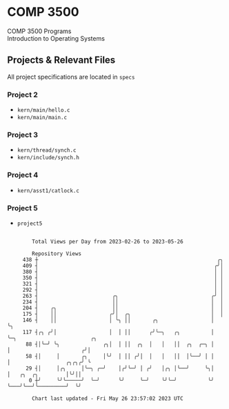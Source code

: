 # COMP 3500
COMP 3500 Programs  
Introduction to Operating Systems  
## Projects & Relevant Files
All project specifications are located in `specs`
### Project 2
- `kern/main/hello.c`
- `kern/main/main.c`
### Project 3
- `kern/thread/synch.c`
- `kern/include/synch.h`
### Project 4
- `kern/asst1/catlock.c`
### Project 5
- `project5`

```

        Total Views per Day from 2023-02-26 to 2023-05-26

        Repository Views
     438 ┼                                                          ╭╮
     409 ┤                                                         ╭╯│
     380 ┤                                                         │ │
     350 ┤                                                         │ │
     321 ┤                                                         │ │
     292 ┤                                                         │ │
     263 ┤                        ╭╮                              ╭╯ │
     234 ┤                        ││                              │  │
     204 ┤    ╭╮                  ││                              │  │
     175 ┤    ││                 ╭╯│  ╭╮                          │  │
     146 ┤    ││                 │ ╰╮ ││       ╭╮                 │  ╰╮
     117 ┤╭╮ ╭╯│                 │  │ ││      ╭╯╰─╮   ╭╮          │   ╰─╮                        ╭╮
      88 ┤│╰─╯ ╰╮              ╭╮│  │ ││  ╭╮  │   │   ││  ╭╮  ╭─╮ │     │                       ╭╯│
      58 ┤│     │       ╭╮     │╰╯  │ ││ ╭╯│  │   │   ││  │╰──╯ │ │     │                  ╭╮╭╮╭╯ ╰
      29 ┤│     │╭╮     │╰─╮ ╭─╯    │╭╯╰─╯ │ ╭╯   │╭╮ │╰──╯     ╰╮│     │   ╭╮  ╭╮         │╰╯││
       0 ┼╯     ╰╯╰─────╯  ╰─╯      ╰╯     ╰─╯    ╰╯╰─╯          ╰╯     ╰───╯╰──╯╰─────────╯  ╰╯

        Chart last updated - Fri May 26 23:57:02 2023 UTC
        
```
